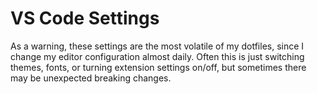 # VS Code Settings

As a warning, these settings are the most volatile of my dotfiles, since I change my editor configuration almost daily. Often this is just switching themes, fonts, or turning extension settings on/off, but sometimes there may be unexpected breaking changes. 
